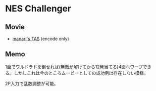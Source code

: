 # NES Challenger

## Movie

* [manari's TAS](http://www.nicovideo.jp/watch/sm9125764) (encode only)

## Memo

1面でワルドラドを倒せれば(無敵が解けてから12発当てる)4面へワープでき
る。しかしこれは今のところムービーとしての成功例は存在しない模様。

2P入力で乱数調整が可能。
